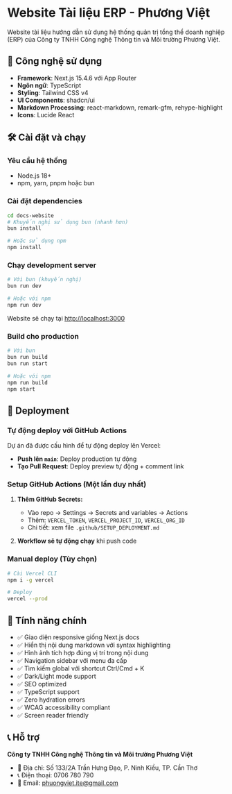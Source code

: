 # Website Tài liệu ERP - Phương Việt

Website tài liệu hướng dẫn sử dụng hệ thống quản trị tổng thể doanh nghiệp (ERP) của Công ty TNHH Công nghệ Thông tin và Môi trường Phương Việt.

## 🚀 Công nghệ sử dụng

- **Framework**: Next.js 15.4.6 với App Router
- **Ngôn ngữ**: TypeScript
- **Styling**: Tailwind CSS v4
- **UI Components**: shadcn/ui
- **Markdown Processing**: react-markdown, remark-gfm, rehype-highlight
- **Icons**: Lucide React

## 🛠️ Cài đặt và chạy

### Yêu cầu hệ thống
- Node.js 18+
- npm, yarn, pnpm hoặc bun

### Cài đặt dependencies
```bash
cd docs-website
# Khuyến nghị sử dụng bun (nhanh hơn)
bun install

# Hoặc sử dụng npm
npm install
```

### Chạy development server
```bash
# Với bun (khuyến nghị)
bun run dev

# Hoặc với npm
npm run dev
```

Website sẽ chạy tại [http://localhost:3000](http://localhost:3000)

### Build cho production
```bash
# Với bun
bun run build
bun run start

# Hoặc với npm
npm run build
npm start
```

## 🚀 Deployment

### Tự động deploy với GitHub Actions
Dự án đã được cấu hình để tự động deploy lên Vercel:

- **Push lên `main`**: Deploy production tự động
- **Tạo Pull Request**: Deploy preview tự động + comment link

### Setup GitHub Actions (Một lần duy nhất)
1. **Thêm GitHub Secrets:**
   - Vào repo → Settings → Secrets and variables → Actions
   - Thêm: `VERCEL_TOKEN`, `VERCEL_PROJECT_ID`, `VERCEL_ORG_ID`
   - Chi tiết: xem file `.github/SETUP_DEPLOYMENT.md`

2. **Workflow sẽ tự động chạy** khi push code

### Manual deploy (Tùy chọn)
```bash
# Cài Vercel CLI
npm i -g vercel

# Deploy
vercel --prod
```

## 📝 Tính năng chính

- ✅ Giao diện responsive giống Next.js docs
- ✅ Hiển thị nội dung markdown với syntax highlighting
- ✅ Hình ảnh tích hợp đúng vị trí trong nội dung
- ✅ Navigation sidebar với menu đa cấp
- ✅ Tìm kiếm global với shortcut Ctrl/Cmd + K
- ✅ Dark/Light mode support
- ✅ SEO optimized
- ✅ TypeScript support
- ✅ Zero hydration errors
- ✅ WCAG accessibility compliant
- ✅ Screen reader friendly

## 📞 Hỗ trợ

**Công ty TNHH Công nghệ Thông tin và Môi trường Phương Việt**
- 📍 Địa chỉ: Số 133/2A Trần Hưng Đạo, P. Ninh Kiều, TP. Cần Thơ
- 📞 Điện thoại: 0706 780 790
- 📧 Email: phuongviet.ite@gmail.com
